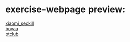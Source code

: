 # exercise-webpage preview:
[xiaomi_seckill](https://1103409364.github.io/exercise-webpage/xiaomi_seckill/index.html)
<br>
[boyaa](https://1103409364.github.io/exercise-webpage/boyaa/index.html)
<br>
[ptclub](https://1103409364.github.io/exercise-webpage/ptclub/index.html)
<br>